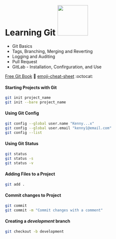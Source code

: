 # Learning Git <img src="https://github.com/manguilar22/icons/blob/master/Octocat.png" width="100" height="100"/>

* Git Basics
* Tags, Branching, Merging and Reverting
* Logging and Auditing 
* Pull Request 
* GitLab - Installation, Confirguration, and Use

<a href="https://git-scm.com/book/en/v2">Free Git Book</a> :closed_book: 
<a href="https://www.webpagefx.com/tools/emoji-cheat-sheet/">emoji-cheat-sheet</a> :octocat:

#### Starting Projects with Git 
```bash
git init project_name 
git init --bare project_name
```

#### Using Git Config
```bash 
git config --global user.name "Kenny...x"
git config --global user.email "kenny1@email.com"
git config --list
```

#### Using Git Status
```bash
git status 
git status -s
git status -v 
```

#### Adding Files to a Project 
```bash 
git add . 
```

#### Commit changes to Project 
```bash 
git commit 
git commit -m "Commit changes with a comment" 
```

#### Creating a *development* branch
```bash
git checkout -b development 
```
